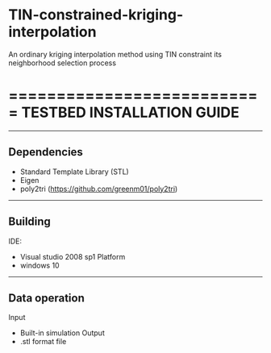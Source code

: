 # TIN-constrained-kriging-interpolation
An ordinary kriging interpolation method using TIN constraint its neighborhood selection process

===========================
TESTBED INSTALLATION GUIDE
===========================
----------------
Dependencies
----------------
- Standard Template Library (STL)
- Eigen
- poly2tri (https://github.com/greenm01/poly2tri)
----------
Building
----------
IDE:
- Visual studio 2008 sp1
Platform
- windows 10
------------------
Data operation
------------------
Input
- Built-in simulation
Output
- .stl format file
